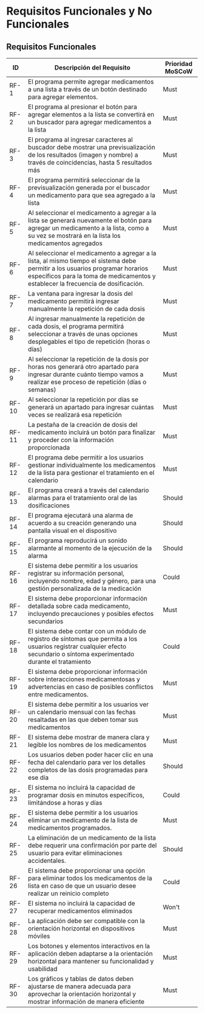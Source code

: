 # Requisitos Funcionales y No Funcionales

## Requisitos Funcionales

| ID   | Descripción del Requisito             | Prioridad MoSCoW | 
| ---- | ------------------------------------ | ----------------- | 
| RF-1 | El programa permite agregar medicamentos a una lista a través de un botón destinado para agregar elementos. | Must | 
| RF-2 | El programa al presionar el botón para agregar elementos a la lista se convertirá en un buscador para agregar medicamentos a la lista| Must | 
| RF-3 | El programa al ingresar caracteres al buscador debe mostrar una previsualización de los resultados (imagen y nombre) a través de coincidencias, hasta 5 resultados más| Must | 
| RF-4 | El programa permitirá seleccionar de la previsualización generada por el buscador un medicamento para que sea agregado a la lista | Must | 
| RF-5 | Al seleccionar el medicamento a agregar a la lista se generará nuevamente el botón para agregar un medicamento a la lista, como a su vez se mostrará en la lista los medicamentos agregados | Must | 
| RF-6 | Al seleccionar el medicamento a agregar a la lista, al mismo tiempo el sistema debe permitir a los usuarios programar horarios específicos para la toma de medicamentos y establecer la frecuencia de dosificación. | Must | 
| RF-7 | La ventana para ingresar la dosis del medicamento permitirá ingresar manualmente la repetición de cada dosis | Must | 
| RF-8 | Al ingresar manualmente la repetición de cada dosis, el programa permitirá seleccionar a través de unas opciones desplegables el tipo de repetición (horas o días) | Must | 
| RF-9 | Al seleccionar la repetición de la dosis por horas nos generará otro apartado para ingresar durante cuánto tiempo vamos a realizar ese proceso de repetición (días o semanas)| Must |
| RF-10 | Al seleccionar la repetición por días se generará un apartado para ingresar cuántas veces se realizará esa repetición | Must | 
| RF-11 | La pestaña de la creación de dosis del medicamento incluirá un botón para finalizar y proceder con la información proporcionada | Must | 
| RF-12 | El programa debe permitir a los usuarios gestionar individualmente los medicamentos de la lista para gestionar el tratamiento en el calendario  | Must | 
| RF-13 | El programa creará a través del calendario alarmas para el tratamiento oral de las dosificaciones | Should | 
| RF-14 | El programa ejecutará una alarma de acuerdo a su creación generando una pantalla visual en el dispositivo | Should | 
| RF-15 | El programa reproducirá un sonido alarmante al momento de la ejecución de la alarma | Should | 
| RF-16| El sistema debe permitir a los usuarios registrar su información personal, incluyendo nombre, edad y género, para una gestión personalizada de la medicación | Could | 
| RF-17 | El sistema debe proporcionar información detallada sobre cada medicamento, incluyendo precauciones y posibles efectos secundarios | Must | 
| RF-18 | El sistema debe contar con un módulo de registro de síntomas que permita a los usuarios registrar cualquier efecto secundario o síntoma experimentado durante el tratamiento | Could | 
| RF-19 |  El sistema debe proporcionar información sobre interacciones medicamentosas y advertencias en caso de posibles conflictos entre medicamentos. | Must | 
| RF-20| El sistema debe permitir a los usuarios ver un calendario mensual con las fechas resaltadas en las que deben tomar sus medicamentos | Must | 
| RF-21 | El sistema debe mostrar de manera clara y legible los nombres de los medicamentos | Must | 
| RF-22 | Los usuarios deben poder hacer clic en una fecha del calendario para ver los detalles completos de las dosis programadas para ese día | Should | 
| RF-23 | El sistema no incluirá la capacidad de programar dosis en minutos específicos, limitándose a horas y días | Could | 
| RF-24 | El sistema debe permitir a los usuarios eliminar un medicamento de la lista de medicamentos programados. | Must | 
| RF-25 | La eliminación de un medicamento de la lista debe requerir una confirmación por parte del usuario para evitar eliminaciones accidentales. | Should | 
| RF-26 | El sistema debe proporcionar una opción para eliminar todos los medicamentos de la lista en caso de que un usuario desee realizar un reinicio completo | Could | 
| RF-27 | El sistema no incluirá la capacidad de recuperar medicamentos eliminados | Won't | 
| RF-28 | La aplicación debe ser compatible con la orientación horizontal en dispositivos móviles | Must |
| RF-29 | Los botones y elementos interactivos en la aplicación deben adaptarse a la orientación horizontal para mantener su funcionalidad y usabilidad | Must | 
| RF-30 | Los gráficos y tablas de datos deben ajustarse de manera adecuada para aprovechar la orientación horizontal y mostrar información de manera eficiente | Must |
